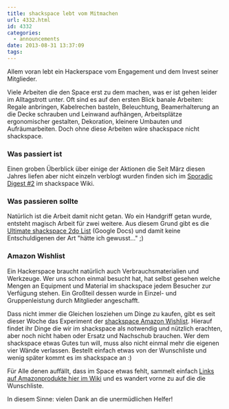 ```yaml
---
title: shackspace lebt vom Mitmachen
url: 4332.html
id: 4332
categories:
  - announcements
date: 2013-08-31 13:37:09
tags:
---
```


Allem voran lebt ein Hackerspace vom Engagement und dem Invest seiner Mitglieder.

Viele Arbeiten die den Space erst zu dem machen, was er ist gehen leider im Alltagstrott unter.
Oft sind es auf den ersten Blick banale Arbeiten: Regale anbringen, Kabelrechen basteln, Beleuchtung, Beamerhalterung an die Decke schrauben und Leinwand aufhängen, Arbeitsplätze ergonomischer gestalten, Dekoration, kleinere Umbauten und Aufräumarbeiten.
Doch ohne diese Arbeiten wäre shackspace nicht shackspace.

### Was passiert ist

Einen groben Überblick über einige der Aktionen die Seit März diesen Jahres liefen aber nicht einzeln verblogt wurden finden sich im [Sporadic Digest #2](https://blog.shackspace.de/wiki/doku.php?id=sporadic_digest_2) im shackspace Wiki.

### Was passieren sollte

Natürlich ist die Arbeit damit nicht getan. Wo ein Handgriff getan wurde, entsteht magisch Arbeit für zwei weitere.
Aus diesem Grund gibt es die [Ultimate shackspace 2do List](https://docs.google.com/spreadsheet/ccc?key=0AiZgjF-F9--ddFcxX3NkOXhHV2YwaWJrWjRLTTFaeXc#gid=0) (Google Docs) und damit keine Entschuldigenen der Art "hätte ich gewusst..." ;)

### Amazon Wishlist

Ein Hackerspace braucht natürlich auch Verbrauchsmaterialien und Werkzeuge. Wer uns schon einmal besucht hat, hat selbst gesehen welche Mengen an Equipment und Material im shackspace jedem Besucher zur Verfügung stehen. Ein Großteil dessen wurde in Einzel- und Gruppenleistung durch Mitglieder angeschafft.

Dass nicht immer die Gleichen losziehen um Dinge zu kaufen, gibt es seit dieser Woche das Experiment der [shackspace Amazon Wishlist](http://www.amazon.de/gp/wishlist/121XRNL8JAUDH).
Hierauf findet ihr Dinge die wir im shackspace als notwendig und nützlich erachten, aber noch nicht haben oder Ersatz und Nachschub brauchen.
Wer dem shackspace etwas Gutes tun will, muss also nicht einmal mehr die eigenen vier Wände verlassen.
Bestellt einfach etwas von der Wunschliste und wenig später kommt es im shackspace an :)

Für Alle denen auffällt, dass im Space etwas fehlt, sammelt einfach [Links auf Amazonprodukte hier im Wiki](https://blog.shackspace.de/wiki/doku.php?id=project:amazon_wishlist) und es wandert vorne zu auf die die Wunschliste.

In diesem Sinne: vielen Dank an die unermüdlichen Helfer!